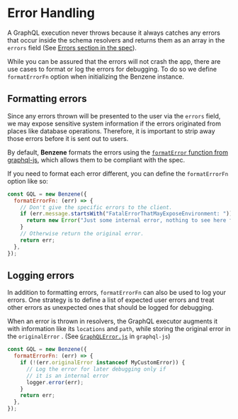 # Error Handling

A GraphQL execution never throws because it always catches any errors that occur inside the schema resolvers and returns them as an array in the `errors` field (See [Errors section in the spec](http://spec.graphql.org/draft/#sec-Errors)).

While you can be assured that the errors will not crash the app, there are use cases to format or log the errors for debugging. To do so we define `formatErrorFn` option when initializing the Benzene instance.

## Formatting errors

Since any errors thrown will be presented to the user via the `errors` field, we may expose sensitive system information if the errors originated from places like database operations. Therefore, it is important to strip away those errors before it is sent out to users.

By default, **Benzene** formats the errors using the [`formatError` function from graphql-js](https://graphql.org/graphql-js/error/#formaterror), which allows them to be compliant with the spec.

If you need to format each error different, you can define the `formatErrorFn` option like so:

```js
const GQL = new Benzene({
  formatErrorFn: (err) => {
    // Don't give the specific errors to the client.
    if (err.message.startsWith("FatalErrorThatMayExposeEnvironment: ")) {
      return new Error("Just some internal error, nothing to see here folk");
    }
    // Otherwise return the original error.
    return err;
  },
});
```

## Logging errors

In addition to formatting errors, `formatErrorFn` can also be used to log your errors. One strategy is to define a list of expected user errors and treat other errors as unexpected ones that should be logged for debugging.

When an error is thrown in resolvers, the GraphQL executor augments it with information like its `locations` and `path`, while storing the original error in the `originalError` . (See [`GraphQLError.js`](https://github.com/graphql/graphql-js/blob/master/src/error/GraphQLError.js#L19) in `graphql-js`)

```js
const GQL = new Benzene({
  formatErrorFn: (err) => {
    if (!(err.originalError instanceof MyCustomError)) {
      // Log the error for later debugging only if
      // it is an internal error
      logger.error(err);
    }
    return err;
  },
});
```
